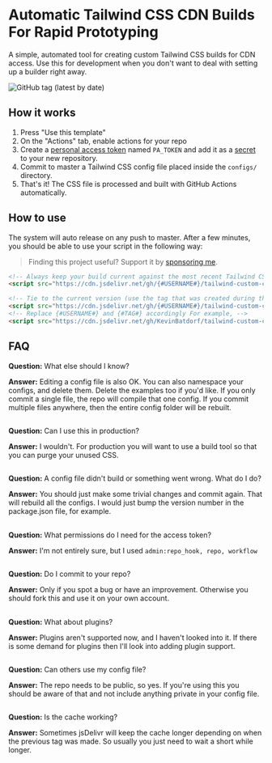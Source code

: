 # Automatic Tailwind CSS CDN Builds For Rapid Prototyping

A simple, automated tool for creating custom Tailwind CSS builds for CDN access. Use this for development when you don't want to deal with setting up a builder right away.

![GitHub tag (latest by date)](https://img.shields.io/github/v/tag/KevinBatdorf/tailwind-custom-cdn?label=version&style=flat-square)

## How it works
1. Press "Use this template"
1. On the "Actions" tab, enable actions for your repo
1. Create a [personal access token](https://docs.github.com/en/free-pro-team@latest/github/authenticating-to-github/creating-a-personal-access-token) named `PA_TOKEN` and add it as a [secret](https://docs.github.com/en/free-pro-team@latest/actions/reference/encrypted-secrets) to your new repository.
1. Commit to master a Tailwind CSS config file placed inside the `configs/` directory.
1. That's it! The CSS file is processed and built with GitHub Actions automatically.

## How to use
The system will auto release on any push to master. After a few minutes, you should be able to use your script in the following way:

> Finding this project useful? Support it by [sponsoring me](https://github.com/sponsors/KevinBatdorf).

```html
<!-- Always keep your build current against the most recent Tailwind CSS version -->
<script src="https://cdn.jsdelivr.net/gh/{#USERNAME#}/tailwind-custom-cdn/builds/example.min.css"></script>

<!-- Tie to the current version (use the tag that was created during the build) -->
<script src="https://cdn.jsdelivr.net/gh/{#USERNAME#}/tailwind-custom-cdn@{#TAG#}/builds/example.min.css"></script>
<!-- Replace {#USERNAME#} and {#TAG#} accordingly For example, -->
<script src="https://cdn.jsdelivr.net/gh/KevinBatdorf/tailwind-custom-cdn@v1.8.10-0-1-0-282636193-24/builds/example.min.css"></script>
```

## FAQ
**Question:** What else should I know?

**Answer:** Editing a config file is also OK. You can also namespace your configs, and delete them. Delete the examples too if you'd like. If you only commit a single file, the repo will compile that one config. If you commit multiple files anywhere, then the entire config folder will be rebuilt.

##
**Question:** Can I use this in production?

**Answer:** I wouldn't. For production you will want to use a build tool so that you can purge your unused CSS.

##
**Question:** A config file didn't build or something went wrong. What do I do?

**Answer:** You should just make some trivial changes and commit again. That will rebuild all the configs. I would just bump the version number in the package.json file, for example.

##
**Question:** What permissions do I need for the access token?

**Answer:** I'm not entirely sure, but I used `admin:repo_hook, repo, workflow`

##
**Question:** Do I commit to your repo?

**Answer:** Only if you spot a bug or have an improvement. Otherwise you should fork this and use it on your own account.

##
**Question:** What about plugins?

**Answer:** Plugins aren't supported now, and I haven't looked into it. If there is some demand for plugins then I'll look into adding plugin support.

##
**Question:** Can others use my config file?

**Answer:** The repo needs to be public, so yes. If you're using this you should be aware of that and not include anything private in your config file.

##
**Question:** Is the cache working?

**Answer:** Sometimes jsDelivr will keep the cache longer depending on when the previous tag was made. So usually you just need to wait a short while longer.
